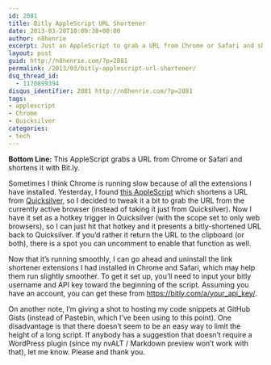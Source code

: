 ```yaml
---
id: 2081
title: Bitly AppleScript URL Shortener
date: 2013-03-28T10:09:38+00:00
author: n8henrie
excerpt: Just an AppleScript to grab a URL from Chrome or Safari and shorten it with Bitly.
layout: post
guid: http://n8henrie.com/?p=2081
permalink: /2013/03/bitly-applescript-url-shortener/
dsq_thread_id:
  - 1170899394
disqus_identifier: 2081 http://n8henrie.com/?p=2081
tags:
- applescript
- Chrome
- Quicksilver
categories:
- tech
---
```

**Bottom Line:** This AppleScript grabs a URL from Chrome or Safari and shortens it with Bit.ly. <!--more-->

Sometimes I think Chrome is running slow because of all the extensions I have installed. Yesterday, I found <a target="_blank" href="http://qsapp.com/wiki/Shorten_URL_(AppleScript)">this AppleScript</a> which shortens a URL from <a target="_blank" href="http://qsapp.com/" title="Quicksilver Website">Quicksilver</a>, so I decided to tweak it a bit to grab the URL from the currently active browser (instead of taking it just from Quicksilver). Now I have it set as a hotkey trigger in Quicksilver (with the scope set to only web browsers), so I can just hit that hotkey and it presents a bitly-shortened URL back to Quicksilver. If you’d rather it return the URL to the clipboard (or both), there is a spot you can uncomment to enable that function as well.

Now that it’s running smoothly, I can go ahead and uninstall the link shortener extensions I had installed in Chrome and Safari, which may help them run slightly smoother. To get it set up, you’ll need to input your bitly username and API key toward the beginning of the script. Assuming you have an account, you can get these from <a target="_blank" href="https://bitly.com/a/your_api_key/">https://bitly.com/a/your_api_key/</a>.

On another note, I’m giving a shot to hosting my code snippets at GitHub Gists (instead of Pastebin, which I’ve been using to this point). One disadvantage is that there doesn’t seem to be an easy way to limit the height of a long script. If anybody has a suggestion that doesn’t require a WordPress plugin (since my nvALT / Markdown preview won’t work with that), let me know. Please and thank you.

<script src="https://gist.github.com/n8henrie/5264006.js"></script>
